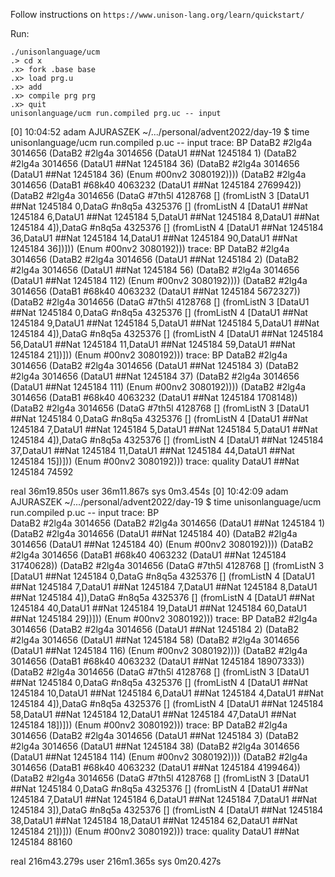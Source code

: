 Follow instructions on `https://www.unison-lang.org/learn/quickstart/`

Run:
```
./unisonlanguage/ucm
.> cd x
.x> fork .base base
.x> load prg.u
.x> add
.x> compile prg prg
.x> quit
unisonlanguage/ucm run.compiled prg.uc -- input
```

[0] 10:04:52 adam AJURASZEK ~/.../personal/advent2022/day-19 $ time unisonlanguage/ucm run.compiled p.uc -- input
trace: BP
DataB2 #2lg4a 3014656 (DataB2 #2lg4a 3014656 (DataU1 ##Nat 1245184 1) (DataB2 #2lg4a 3014656 (DataU1 ##Nat 1245184 36) (DataB2 #2lg4a 3014656 (DataU1 ##Nat 1245184 36) (Enum #00nv2 3080192)))) (DataB2 #2lg4a 3014656 (DataB1 #68k40 4063232 (DataU1 ##Nat 1245184 2769942)) (DataB2 #2lg4a 3014656 (DataG #7th5l 4128768 [] (fromListN 3 [DataU1 ##Nat 1245184 0,DataG #n8q5a 4325376 [] (fromListN 4 [DataU1 ##Nat 1245184 6,DataU1 ##Nat 1245184 5,DataU1 ##Nat 1245184 8,DataU1 ##Nat 1245184 4]),DataG #n8q5a 4325376 [] (fromListN 4 [DataU1 ##Nat 1245184 36,DataU1 ##Nat 1245184 14,DataU1 ##Nat 1245184 90,DataU1 ##Nat 1245184 36])])) (Enum #00nv2 3080192)))
trace: BP
DataB2 #2lg4a 3014656 (DataB2 #2lg4a 3014656 (DataU1 ##Nat 1245184 2) (DataB2 #2lg4a 3014656 (DataU1 ##Nat 1245184 56) (DataB2 #2lg4a 3014656 (DataU1 ##Nat 1245184 112) (Enum #00nv2 3080192)))) (DataB2 #2lg4a 3014656 (DataB1 #68k40 4063232 (DataU1 ##Nat 1245184 5672327)) (DataB2 #2lg4a 3014656 (DataG #7th5l 4128768 [] (fromListN 3 [DataU1 ##Nat 1245184 0,DataG #n8q5a 4325376 [] (fromListN 4 [DataU1 ##Nat 1245184 9,DataU1 ##Nat 1245184 5,DataU1 ##Nat 1245184 5,DataU1 ##Nat 1245184 4]),DataG #n8q5a 4325376 [] (fromListN 4 [DataU1 ##Nat 1245184 56,DataU1 ##Nat 1245184 11,DataU1 ##Nat 1245184 59,DataU1 ##Nat 1245184 21])])) (Enum #00nv2 3080192)))
trace: BP
DataB2 #2lg4a 3014656 (DataB2 #2lg4a 3014656 (DataU1 ##Nat 1245184 3) (DataB2 #2lg4a 3014656 (DataU1 ##Nat 1245184 37) (DataB2 #2lg4a 3014656 (DataU1 ##Nat 1245184 111) (Enum #00nv2 3080192)))) (DataB2 #2lg4a 3014656 (DataB1 #68k40 4063232 (DataU1 ##Nat 1245184 1708148)) (DataB2 #2lg4a 3014656 (DataG #7th5l 4128768 [] (fromListN 3 [DataU1 ##Nat 1245184 0,DataG #n8q5a 4325376 [] (fromListN 4 [DataU1 ##Nat 1245184 7,DataU1 ##Nat 1245184 5,DataU1 ##Nat 1245184 5,DataU1 ##Nat 1245184 4]),DataG #n8q5a 4325376 [] (fromListN 4 [DataU1 ##Nat 1245184 37,DataU1 ##Nat 1245184 11,DataU1 ##Nat 1245184 44,DataU1 ##Nat 1245184 15])])) (Enum #00nv2 3080192)))
trace: quality
DataU1 ##Nat 1245184 74592

real	36m19.850s
user	36m11.867s
sys	0m3.454s
[0] 10:42:09 adam AJURASZEK ~/.../personal/advent2022/day-19 $ time unisonlanguage/ucm run.compiled p.uc -- input
trace: BP   
DataB2 #2lg4a 3014656 (DataB2 #2lg4a 3014656 (DataU1 ##Nat 1245184 1) (DataB2 #2lg4a 3014656 (DataU1 ##Nat 1245184 40) (DataB2 #2lg4a 3014656 (DataU1 ##Nat 1245184 40) (Enum #00nv2 3080192)))) (DataB2 #2lg4a 3014656 (DataB1 #68k40 4063232 (DataU1 ##Nat 1245184 31740628)) (DataB2 #2lg4a 3014656 (DataG #7th5l 4128768 [] (fromListN 3 [DataU1 ##Nat 1245184 0,DataG #n8q5a 4325376 [] (fromListN 4 [DataU1 ##Nat 1245184 7,DataU1 ##Nat 1245184 7,DataU1 ##Nat 1245184 8,DataU1 ##Nat 1245184 4]),DataG #n8q5a 4325376 [] (fromListN 4 [DataU1 ##Nat 1245184 40,DataU1 ##Nat 1245184 19,DataU1 ##Nat 1245184 60,DataU1 ##Nat 1245184 29])])) (Enum #00nv2 3080192)))
trace: BP
DataB2 #2lg4a 3014656 (DataB2 #2lg4a 3014656 (DataU1 ##Nat 1245184 2) (DataB2 #2lg4a 3014656 (DataU1 ##Nat 1245184 58) (DataB2 #2lg4a 3014656 (DataU1 ##Nat 1245184 116) (Enum #00nv2 3080192)))) (DataB2 #2lg4a 3014656 (DataB1 #68k40 4063232 (DataU1 ##Nat 1245184 18907333)) (DataB2 #2lg4a 3014656 (DataG #7th5l 4128768 [] (fromListN 3 [DataU1 ##Nat 1245184 0,DataG #n8q5a 4325376 [] (fromListN 4 [DataU1 ##Nat 1245184 10,DataU1 ##Nat 1245184 6,DataU1 ##Nat 1245184 4,DataU1 ##Nat 1245184 4]),DataG #n8q5a 4325376 [] (fromListN 4 [DataU1 ##Nat 1245184 58,DataU1 ##Nat 1245184 12,DataU1 ##Nat 1245184 47,DataU1 ##Nat 1245184 18])])) (Enum #00nv2 3080192)))
trace: BP
DataB2 #2lg4a 3014656 (DataB2 #2lg4a 3014656 (DataU1 ##Nat 1245184 3) (DataB2 #2lg4a 3014656 (DataU1 ##Nat 1245184 38) (DataB2 #2lg4a 3014656 (DataU1 ##Nat 1245184 114) (Enum #00nv2 3080192)))) (DataB2 #2lg4a 3014656 (DataB1 #68k40 4063232 (DataU1 ##Nat 1245184 4199464)) (DataB2 #2lg4a 3014656 (DataG #7th5l 4128768 [] (fromListN 3 [DataU1 ##Nat 1245184 0,DataG #n8q5a 4325376 [] (fromListN 4 [DataU1 ##Nat 1245184 7,DataU1 ##Nat 1245184 6,DataU1 ##Nat 1245184 7,DataU1 ##Nat 1245184 3]),DataG #n8q5a 4325376 [] (fromListN 4 [DataU1 ##Nat 1245184 38,DataU1 ##Nat 1245184 18,DataU1 ##Nat 1245184 62,DataU1 ##Nat 1245184 21])])) (Enum #00nv2 3080192)))
trace: quality
DataU1 ##Nat 1245184 88160

real	216m43.279s
user	216m1.365s
sys	0m20.427s
